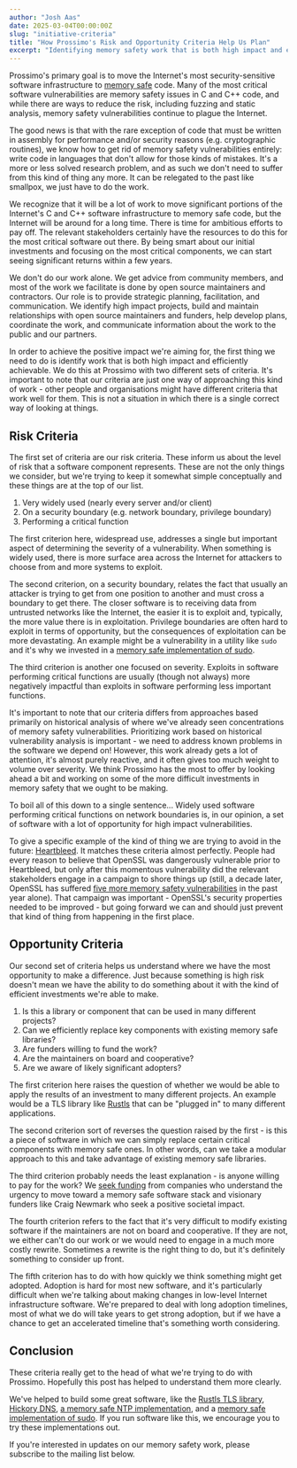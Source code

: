 ```yaml
---
author: "Josh Aas"
date: 2025-03-04T00:00:00Z
slug: "initiative-criteria"
title: "How Prossimo's Risk and Opportunity Criteria Help Us Plan"
excerpt: "Identifying memory safety work that is both high impact and efficiently achievable."
---
```


Prossimo's primary goal is to move the Internet's most security-sensitive software infrastructure to [memory safe](https://www.memorysafety.org/docs/memory-safety/) code. Many of the most critical software vulnerabilities are memory safety issues in C and C++ code, and while there are ways to reduce the risk, including fuzzing and static analysis, memory safety vulnerabilities continue to plague the Internet.

The good news is that with the rare exception of code that must be written in assembly for performance and/or security reasons (e.g. cryptographic routines), we know how to get rid of memory safety vulnerabilities entirely: write code in languages that don't allow for those kinds of mistakes. It's a more or less solved research problem, and as such we don't need to suffer from this kind of thing any more. It can be relegated to the past like smallpox, we just have to do the work.

We recognize that it will be a lot of work to move significant portions of the Internet's C and C++ software infrastructure to memory safe code, but the Internet will be around for a long time. There is time for ambitious efforts to pay off. The relevant stakeholders certainly have the resources to do this for the most critical software out there. By being smart about our initial investments and focusing on the most critical components, we can start seeing significant returns within a few years.

We don't do our work alone. We get advice from community members, and most of the work we facilitate is done by open source maintainers and contractors. Our role is to provide strategic planning, facilitation, and communication. We identify high impact projects, build and maintain relationships with open source maintainers and funders, help develop plans, coordinate the work, and communicate information about the work to the public and our partners.

In order to achieve the positive impact we're aiming for, the first thing we need to do is identify work that is both high impact and efficiently achievable. We do this at Prossimo with two different sets of criteria. It's important to note that our criteria are just one way of approaching this kind of work - other people and organisations might have different criteria that work well for them. This is not a situation in which there is a single correct way of looking at things.

## Risk Criteria

The first set of criteria are our risk criteria. These inform us about the level of risk that a software component represents. These are not the only things we consider, but we're trying to keep it somewhat simple conceptually and these things are at the top of our list.

1. Very widely used (nearly every server and/or client)
2. On a security boundary (e.g. network boundary, privilege boundary)
3. Performing a critical function

The first criterion here, widespread use, addresses a single but important aspect of determining the severity of a vulnerability. When something is widely used, there is more surface area across the Internet for attackers to choose from and more systems to exploit.

The second criterion, on a security boundary, relates the fact that usually an attacker is trying to get from one position to another and must cross a boundary to get there. The closer software is to receiving data from untrusted networks like the Internet, the easier it is to exploit and, typically, the more value there is in exploitation. Privilege boundaries are often hard to exploit in terms of opportunity, but the consequences of exploitation can be more devastating. An example might be a vulnerability in a utility like `sudo` and it's why we invested in a [memory safe implementation of sudo](https://github.com/trifectatechfoundation/sudo-rs).

The third criterion is another one focused on severity. Exploits in software performing critical functions are usually (though not always) more negatively impactful than exploits in software performing less important functions.

It's important to note that our criteria differs from approaches based primarily on historical analysis of where we've already seen concentrations of memory safety vulnerabilities. Prioritizing work based on historical vulnerability analysis is important - we need to address known problems in the software we depend on! However, this work already gets a lot of attention, it's almost purely reactive, and it often gives too much weight to volume over severity. We think Prossimo has the most to offer by looking ahead a bit and working on some of the more difficult investments in memory safety that we ought to be making.

To boil all of this down to a single sentence... Widely used software performing critical functions on network boundaries is, in our opinion, a set of software with a lot of opportunity for high impact vulnerabilities.

To give a specific example of the kind of thing we are trying to avoid in the future: [Heartbleed](https://heartbleed.com/). It matches these criteria almost perfectly. People had every reason to believe that OpenSSL was dangerously vulnerable prior to Heartbleed, but only after this momentous vulnerability did the relevant stakeholders engage in a campaign to shore things up (still, a decade later, OpenSSL has suffered [five more memory safety vulnerabilities](https://openssl-library.org/news/vulnerabilities/index.html) in the past year alone). That campaign was important - OpenSSL's security properties needed to be improved - but going forward we can and should just prevent that kind of thing from happening in the first place.

## Opportunity Criteria

Our second set of criteria helps us understand where we have the most opportunity to make a difference. Just because something is high risk doesn't mean we have the ability to do something about it with the kind of efficient investments we're able to make.

1. Is this a library or component that can be used in many different projects?
2. Can we efficiently replace key components with existing memory safe libraries?
3. Are funders willing to fund the work?
4. Are the maintainers on board and cooperative?
5. Are we aware of likely significant adopters?

The first criterion here raises the question of whether we would be able to apply the results of an investment to many different projects. An example would be a TLS library like [Rustls](https://www.memorysafety.org/initiative/rustls/) that can be "plugged in" to many different applications.

The second criterion sort of reverses the question raised by the first - is this a piece of software in which we can simply replace certain critical components with memory safe ones. In other words, can we take a modular approach to this and take advantage of existing memory safe libraries.

The third criterion probably needs the least explanation - is anyone willing to pay for the work? We [seek funding](https://www.memorysafety.org/become-a-funder/) from companies who understand the urgency to move toward a memory safe software stack and visionary funders like Craig Newmark who seek a positive societal impact.

The fourth criterion refers to the fact that it's very difficult to modify existing software if the maintainers are not on board and cooperative. If they are not, we either can't do our work or we would need to engage in a much more costly rewrite. Sometimes a rewrite is the right thing to do, but it's definitely something to consider up front.

The fifth criterion has to do with how quickly we think something might get adopted. Adoption is hard for most new software, and it's particularly difficult when we're talking about making changes in low-level Internet infrastructure software. We're prepared to deal with long adoption timelines, most of what we do will take years to get strong adoption, but if we have a chance to get an accelerated timeline that's something worth considering.

## Conclusion

These criteria really get to the head of what we're trying to do with Prossimo. Hopefully this post has helped to understand them more clearly.

We've helped to build some great software, like the [Rustls TLS library](https://github.com/rustls/rustls/), [Hickory DNS](https://github.com/hickory-dns/hickory-dns), [a memory safe NTP implementation](https://github.com/pendulum-project/ntpd-rs), and a [memory safe implementation of sudo](https://github.com/trifectatechfoundation/sudo-rs). If you run software like this, we encourage you to try these implementations out.

If you're interested in updates on our memory safety work, please subscribe to the mailing list below.